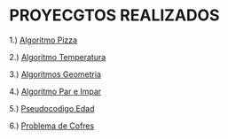 # PROYECGTOS REALIZADOS
1.) [Algoritmo Pizza](https://github.com/mikerazor5786/core-code-from-scratch-readme/blob/73dbaca1a61cb12fbe6aa2e72de387722f4229fd/contenido/algoritmo_pizza/readme.md)

2.) [Algoritmo Temperatura](https://github.com/mikerazor5786/core-code-from-scratch-readme/blob/a660d179fd662b9365e9691b6b1150e009fcec0e/contenido/conversion_Temperatura/readme.md)

3.) [Algoritmos Geometria](https://github.com/mikerazor5786/core-code-from-scratch-readme/blob/a660d179fd662b9365e9691b6b1150e009fcec0e/contenido/geometria/readme.md)

4.) [Algoritmo Par e Impar](https://github.com/mikerazor5786/core-code-from-scratch-readme/blob/a660d179fd662b9365e9691b6b1150e009fcec0e/contenido/par_impar/readme.md)

5.) [Pseudocodigo Edad](https://github.com/mikerazor5786/core-code-from-scratch-readme/blob/a660d179fd662b9365e9691b6b1150e009fcec0e/contenido/edad/readme.md)

6.) [Problema de Cofres](https://github.com/mikerazor5786/core-code-from-scratch-readme/blob/a660d179fd662b9365e9691b6b1150e009fcec0e/contenido/cofres/readme.md)
